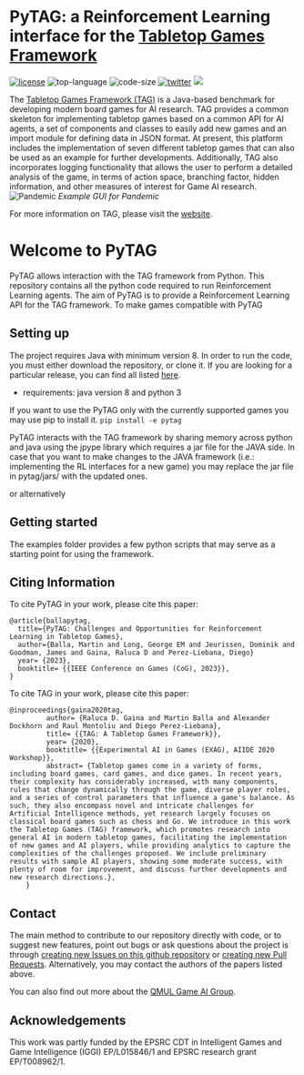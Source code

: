 # PyTAG: a Reinforcement Learning interface for the [Tabletop Games Framework](http://www.tabletopgames.ai/)

[![license](https://img.shields.io/github/license/GAIGResearch/TabletopGames)](LICENSE)
![top-language](https://img.shields.io/github/languages/top/GAIGResearch/TabletopGames)
![code-size](https://img.shields.io/github/languages/code-size/GAIGResearch/TabletopGames)
[![twitter](https://img.shields.io/twitter/follow/gameai_qmul?style=social)](https://twitter.com/intent/follow?screen_name=gameai_qmul)
[![](https://img.shields.io/github/stars/GAIGResearch/TabletopGames.svg?label=Stars&style=social)](https://github.com/GAIGResearch/TabletopGames)

The [Tabletop Games Framework (TAG)](http://tabletopgames.ai) is a Java-based benchmark for developing modern board games for AI research.  TAG provides a common skeleton for implementing tabletop games based on a common API for AI agents, a set of components and classes to easily add new games and an import module for defining data in JSON format. At present, this platform includes the implementation of seven different tabletop games that can also be used as an example for further developments. Additionally, TAG also incorporates logging functionality that allows the user to perform a detailed analysis of the game, in terms of action space, branching factor, hidden information, and other measures of interest for Game AI research.
![Pandemic](data/imgs/Pandemic.png)
*Example GUI for Pandemic*

For more information on TAG, please visit the [website](http://tabletopgames.ai).

# Welcome to PyTAG

PyTAG allows interaction with the TAG framework from Python. This repository contains all the python code required to run Reinforcement Learning agents.
The aim of PyTAG is to provide a Reinforcement Learning API for the TAG framework. To make games compatible with PyTAG

## Setting up
The project requires Java with minimum version 8. In order to run the code, you must either download the repository, or clone it. If you are looking for a particular release, you can find all listed [here](https://github.com/GAIGResearch/TabletopGames/releases). 

- requirements: java version 8 and python 3

If you want to use the PyTAG only with the currently supported games you may use pip to install it.
```pip install -e pytag ```

PyTAG interacts with the TAG framework by sharing memory across python and java using the jpype library which requires a jar file for the JAVA side. In case that you want to make changes to the JAVA framework (i.e.: implementing the RL interfaces for a new game) you may replace the jar file in pytag/jars/ with the updated ones. 


or alternatively 

## Getting started

The examples folder provides a few python scripts that may serve as a starting point for using the framework. 


## Citing Information

To cite PyTAG in your work, please cite this paper:
```
@article{ballapytag,
  title={PyTAG: Challenges and Opportunities for Reinforcement Learning in Tabletop Games},
  author={Balla, Martin and Long, George EM and Jeurissen, Dominik and Goodman, James and Gaina, Raluca D and Perez-Liebana, Diego}
  year= {2023},
  booktitle= {{IEEE Conference on Games (CoG), 2023}},
}
```

To cite TAG in your work, please cite this paper:
```
@inproceedings{gaina2020tag,
         author= {Raluca D. Gaina and Martin Balla and Alexander Dockhorn and Raul Montoliu and Diego Perez-Liebana},
         title= {{TAG: A Tabletop Games Framework}},
         year= {2020},
         booktitle= {{Experimental AI in Games (EXAG), AIIDE 2020 Workshop}},
         abstract= {Tabletop games come in a variety of forms, including board games, card games, and dice games. In recent years, their complexity has considerably increased, with many components, rules that change dynamically through the game, diverse player roles, and a series of control parameters that influence a game's balance. As such, they also encompass novel and intricate challenges for Artificial Intelligence methods, yet research largely focuses on classical board games such as chess and Go. We introduce in this work the Tabletop Games (TAG) framework, which promotes research into general AI in modern tabletop games, facilitating the implementation of new games and AI players, while providing analytics to capture the complexities of the challenges proposed. We include preliminary results with sample AI players, showing some moderate success, with plenty of room for improvement, and discuss further developments and new research directions.},
    }
```

## Contact
The main method to contribute to our repository directly with code, or to suggest new features, point out bugs or ask questions about the project is through [creating new Issues on this github repository](https://github.com/GAIGResearch/TabletopGames/issues) or [creating new Pull Requests](https://github.com/GAIGResearch/TabletopGames/pulls). Alternatively, you may contact the authors of the papers listed above. 

You can also find out more about the [QMUL Game AI Group](http://gameai.eecs.qmul.ac.uk/).

## Acknowledgements

This work was partly funded by the EPSRC CDT in Intelligent Games and Game Intelligence (IGGI)  EP/L015846/1 and EPSRC research grant EP/T008962/1.

